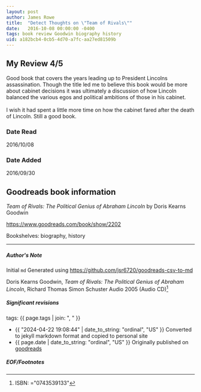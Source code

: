 ```yaml
---
layout: post
author: James Rowe
title:  "Detect Thoughts on \"Team of Rivals\""
date:   2016-10-08 00:00:00 -0400
tags: book review Goodwin biography history
uid: a182bcb4-0cb5-4d70-a7fc-aa27ed81509b
---
```


<!-- highly dependent on how you personally use jekyll templates, and how you want this to show up -->
<!-- escape any jekyll keys with double brackets -->

## My Review 4/5

Good book that covers the years leading up to President Lincolns assassination. Though the title led me to believe this book would be more about cabinet decisions it was ultimately a discussion of how Lincoln balanced the various egos and political ambitions of those in his cabinet.<br/><br/>I wish it had spent a little more time on how the cabinet fared after the death of Lincoln. Still a good book.

### Date Read
2016/10/08

### Date Added
2016/09/30

## Goodreads book information

*Team of Rivals: The Political Genius of Abraham Lincoln* by Doris Kearns Goodwin

https://www.goodreads.com/book/show/2202

Bookshelves: biography, history

---

##### Author's Note

Initial `md` Generated using https://github.com/jsr6720/goodreads-csv-to-md

Doris Kearns Goodwin, *Team of Rivals: The Political Genius of Abraham Lincoln*, Richard Thomas Simon  Schuster Audio 2005 (Audio CD)[^1]

##### Significant revisions

tags: {{ page.tags | join: ", " }} <!-- todo move this somewhere -->

- {{ "2024-04-22 19:08:44" | date_to_string: "ordinal", "US" }} Converted to jekyll markdown format and copied to personal site
- {{ page.date | date_to_string: "ordinal", "US" }} Originally published on [goodreads](https://www.goodreads.com)

##### EOF/Footnotes

[^1]: ISBN: ="0743539133"